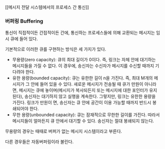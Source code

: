 [[메시지 전달 시스템에서의 프로세스 간 통신]]

### 버퍼링 Buffering

통신이 직접적이든 간접적이든 간에, 통신하는 프로세스들에 의해 교환되는 메시지는 임시 큐에 들어 있다.

기본적으로 이러한 큐를 구현하는 방식은 세 가지가 있다.

- 무용량(zero capacity): 큐의 최대 길이가 0이다. 즉, 링크는 자체 안에 대기하는 메시지들을 가질 수 없다. 이 경우에, 송신자는 수신자가 메시지를 수신할 때까지 기다려야 한다.
- 유한 용량(bounded capacity): 큐는 유한한 길이 n을 가진다. 즉, 최대 M개의 메시지가 그 안에 들어 있을 수 있다. 새로운 메시지가 전송될 때 큐가 만원이 아니라면, 메시지는 큐에 놓이며(메시지가 복사되든지 또는 메시지에 대한 포인터가 유지된다), 송신자는 대기하지 않고 실행을 계속한다. 그렇지만, 링크는 유한한 용량을 가진다. 링크가 만원이 면, 송신자는 큐 안에 공간이 이용 가능할 때까지 반드시 봉쇄되어야 한다.
- 무한 용량(unbounded capacity): 큐는 잠재적으로 무한한 길이를 가진다. 따라서 메시지들이 얼마든지 큐 안에서 대기할 수 있다. 송신자는 절대 봉쇄되지 않는다.

무용량의 경우는 때때로 버퍼가 없는 메시지 시스템이라고 부른다.

다른 경우들은 자동버퍼링이라 불린다.